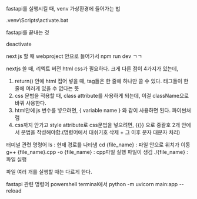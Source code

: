 fastapi를 실행시킬 때, venv 가상환경에 들어가는 법

.venv\Scripts\activate.bat

fastapi를 끝내는 것

deactivate

next js 할 때 webproject 안으로 들어가서 npm run dev ㄱㄱ

nextjs 쓸 때, 리엑트 버전 html css가 필요하다. 크게 다른 점이 4가지가 있는데, 
1. return() 안에 html 집어 넣을 때, tag들은 한 줄에 하나만 쓸 수 있다. 태그들이 한 줄에 여러게 있을 수 없다는 뜻
2. css 문법을 적용할 때, class attribute를 사용하게 되는데, 이걸 className으로 바꿔 사용한다.
3. html안에 js 변수를 넣으려면, { variable name } 와 같이 사용하면 된다. 파이썬처럼
4. css까지 안가고 style attribute로 css문법을 넣으려면, {{}} 으로 중괄호 2개 안에서 문법을 작성해야함.(명령어에서 대쉬기호 삭제 + 그 이후 문자 대문자 처리)


터미널 관련 명령어
ls : 현재 경로를 나타냄
cd {file_name} : 파일 안으로 위치가 이동
g++ {file_name}.cpp -o {file_name} : cpp파일 실행 파일이 생김
./{file_name} : 파일 실행

파일 여러 개를 실행할 때는 다르게 한다.

fastapi 관련 명령어
powershell terminal에서
python -m uvicorn main:app --reload